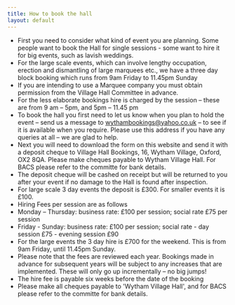 ```yaml
---
title: How to book the hall
layout: default
---
```


* First you need to consider what kind of event you are planning.  Some people want to book the
  Hall for single sessions - some want to hire it for big events, such as lavish weddings.
* For the large scale events, which can involve lengthy occupation, erection and dismantling of
  large marquees etc., we have a three day block booking which runs from 9am Friday to 11.45pm Sunday
* If you are intending to use a Marquee company you must obtain permission from the Village Hall
  Committee in advance.
* For the less elaborate bookings hire is charged by the session – these are from 9 am – 5pm, and
  5pm – 11.45 pm
* To book the hall you first need to let us know when you plan to hold the event – send us a
  message to wythambookings@yahoo.co.uk – to see if it is available when you require.  Please use
  this address if you have any queries at all – we are glad to help.
* Next you will need to download the form on this website and send it with a deposit cheque to
  Village Hall Bookings, 16, Wytham Village, Oxford, OX2 8QA.  Please make cheques payable to
  Wytham Village Hall. For BACS please refer to the committe for bank details.
* The deposit cheque will be cashed on receipt but will be returned to you after your event if no
  damage to the Hall is found after inspection.
* For large scale 3 day events the deposit is £300.  For smaller events it is £100.
* Hiring Fees per session are as follows 
* Monday – Thursday:  business rate: £100 per session; social rate £75 per session
* Friday - Sunday: business rate: £100 per session; social rate - day session £75 - evening
  session £90
* For the large events the 3 day hire is £700 for the weekend. This is from 9am Friday, until
  11.45pm Sunday.
* Please note that the fees are reviewed each year. Bookings made in advance for subsequent years
  will be subject to any increases that are implemented.  These will only go up incrementally – no
  big jumps! 
* The hire fee is payable six weeks before the date of the booking
* Please make all cheques payable to 'Wytham Village Hall', and for BACS please refer to the committe for bank details.

